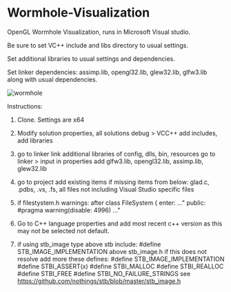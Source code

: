 # Wormhole-Visualization
OpenGL Wormhole Visualization, runs in Microsoft Visual studio.

Be sure to set VC++ include and libs directory to usual settings.

Set additional libraries to usual settings and dependencies.

Set linker dependencies: assimp.lib, opengl32.lib, glew32.lib, glfw3.lib along with usual dependencies.

![wormhole](https://user-images.githubusercontent.com/110789514/210137732-dbb25017-c739-4fff-92a3-1903f7a38836.png)

Instructions:

1. Clone. Settings are x64 

2. Modify solution properties, all solutions debug > VCC++
add includes, add libraries

3. go to linker link additional libraries of config, dlls, bin, resources
go to linker > input in properties add 
glfw3.lib, opengl32.lib, assimp.lib, glew32.lib
4. go to project add existing items if missing items from below:
glad.c, .pdbs, .vs, .fs, all files not including Visual Studio specific files

5. if filestystem.h warnings: 
after class FileSystem {
enter:
..."
public:
#pragma warning(disable: 4996)
..."

6. Go to C++ language properties and add most recent c++ version as this may not be selected not default. 

7. if using stb_image type above stb include: 
#define STB_IMAGE_IMPLEMENTATION above stb_image.h
if this does not resolve add more these defines:
#define STB_IMAGE_IMPLEMENTATION
#define STBI_ASSERT(x)
#define STBI_MALLOC
#define STBI_REALLOC 
#define STBI_FREE
#define STBI_NO_FAILURE_STRINGS
see https://github.com/nothings/stb/blob/master/stb_image.h

